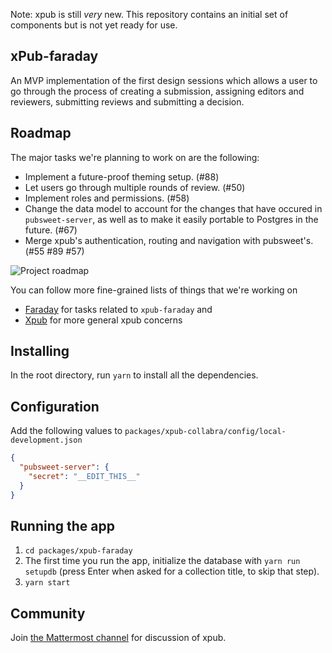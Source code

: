 Note: xpub is still _very_ new. This repository contains an initial set of components but is not yet ready for use.

## xPub-faraday  

An MVP implementation of the first design sessions which allows a user to go through the process of creating a submission, assigning editors and reviewers, submitting reviews and submitting a decision.  

## Roadmap

The major tasks we're planning to work on are the following: 
* Implement a future-proof theming setup. (#88)
* Let users go through multiple rounds of review. (#50)
* Implement roles and permissions. (#58)
* Change the data model to account for the changes that have occured in `pubsweet-server`, as well as to make it easily portable to Postgres in the future. (#67)
* Merge xpub's authentication, routing and navigation with pubsweet's. (#55 #89 #57)

![Project roadmap](https://gitlab.coko.foundation/xpub/xpub-faraday/raw/master/packages/xpub-faraday/static/faraday-roadmap.png "Faraday Project Roadmap")

You can follow more fine-grained lists of things that we're working on  
* [Faraday](https://gitlab.coko.foundation/xpub/xpub-faraday/boards) for tasks related to `xpub-faraday` and  
* [Xpub](https://gitlab.coko.foundation/xpub/xpub/boards?scope=all&utf8=%E2%9C%93&state=opened&milestone_title=Xpub) for more general xpub concerns

## Installing

In the root directory, run `yarn` to install all the dependencies.

## Configuration
Add the following values to `packages/xpub-collabra/config/local-development.json`

```json
{
  "pubsweet-server": {
    "secret": "__EDIT_THIS__"
  }
}
```

## Running the app

1. `cd packages/xpub-faraday`
2. The first time you run the app, initialize the database with `yarn run setupdb` (press Enter when asked for a collection title, to skip that step).
3. `yarn start`


## Community

Join [the Mattermost channel](https://mattermost.coko.foundation/coko/channels/xpub) for discussion of xpub.
